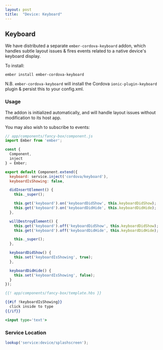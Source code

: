 ```yaml
---
layout: post
title:  "Device: Keyboard"
---
```

## Keyboard

We have distributed a separate `ember-cordova-keyboard` addon, which handles
subtle layout issues & fires events related to a native device's keyboard
display.

To install:
```
ember install ember-cordova-keyboard
```

N.B. `ember-cordova-keyboard` will install the Cordova `ionic-plugin-keyboard`
plugin & persist this to your config.xml.

### Usage
The addon is initialized automatically, and will handle layout issues without
modification to its host app.

You may also wish to subscribe to events:
```js
// app/components/fancy-box/component.js
import Ember from 'ember';

const {
  Component,
  inject
} = Ember;

export default Component.extend({
  keyboard: service.inject('cordova/keyboard'),
  keyboardIsShowing: false,

  didInsertElement() {
    this._super();

    this.get('keyboard').on('keyboardDidShow', this.keyboardDidShow);
    this.get('keyboard').on('keyboardDidHide', this.keyboardDidHide);
  },

  willDestroyElement() {
    this.get('keyboard').off('keyboardDidShow', this.keyboardDidShow);
    this.get('keyboard').off('keyboardDidHide', this.keyboardDidHide);

    this._super();
  },

  keyboardDidShow() {
    this.set('keyboardIsShowing', true);
  },

  keyboardDidHide() {
    this.set('keyboardIsShowing', false);
  }
});
```

```hbs
{{! app/components/fancy-box/template.hbs }}

{{#if !keyboardIsShowing}}
  click inside to type
{{/if}}

<input type='text'>
```

### Service Location

```js
lookup('service:device/splashscreen');
```
